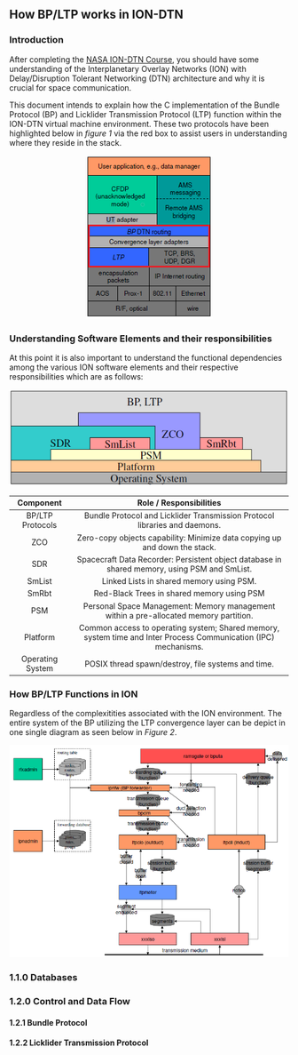

## How BP/LTP works in ION-DTN
### Introduction
After completing the [NASA ION-DTN Course](ion-dtn-course.md), you should have some understanding of the Interplanetary Overlay Networks (ION) with Delay/Disruption Tolerant Networking (DTN) architecture and why it is crucial for space communication.

This document intends to explain how the C implementation of the Bundle Protocol (BP) and Licklider Transmission Protocol (LTP) function within the ION-DTN virtual machine environment. These two protocols have been highlighted below in _figure 1_ via the red box to assist users in understanding where they reside in the stack.

<p align="center">
  <img src="https://github.com/NASA-Protocol-Exploits/handbook/blob/main/docs/image-resources/how-bp-and-ltp-work-doc/dtn-stack-with-bp-ltp-highlighted.PNG?raw=true"/>
</p>


### Understanding Software Elements and their responsibilities
At this point it is also important to understand the functional dependencies among the various ION software elements and their respective responsibilities which are as follows:

<p align="center">
  <img src="https://github.com/NASA-Protocol-Exploits/handbook/blob/main/docs/image-resources/how-bp-and-ltp-work-doc/software-element-dependencies.PNG?raw=true"/>
</p>

|   **Component**  |                                  **Role / Responsibilities**                                                    |
|:----------------:|:---------------------------------------------------------------------------------------------------------------:|
| BP/LTP Protocols | Bundle Protocol and Licklider Transmission Protocol libraries and daemons.                                      |
| ZCO              | Zero-copy objects capability: Minimize data copying up and down the stack.                                      |
| SDR              | Spacecraft Data Recorder: Persistent object database in shared memory, using PSM and SmList.                    |
| SmList           | Linked Lists in shared memory using PSM.                                                                        |
| SmRbt            | Red-Black Trees in shared memory using PSM                                                                      |
| PSM              | Personal Space Management: Memory management within a pre-allocated memory partition.                           |
| Platform         | Common access to operating system; Shared memory, system time and Inter Process Communication (IPC) mechanisms. |
| Operating System | POSIX thread spawn/destroy, file systems and time.                                                              |

### How BP/LTP Functions in ION
Regardless of the complexitities associated with the ION environment. The entire system of the BP utilizing the LTP convergence layer can be depict in one single diagram as seen below in _Figure 2_. 
<p align="center">
  <img src="https://github.com/NASA-Protocol-Exploits/handbook/blob/main/docs/image-resources/how-bp-and-ltp-work-doc/how-bp-and-ltp-work-overall.PNG?raw=true"/>
</p>

### 1.1.0	Databases

### 1.2.0	Control and Data Flow

#### 1.2.1	Bundle Protocol

#### 1.2.2	Licklider Transmission Protocol



